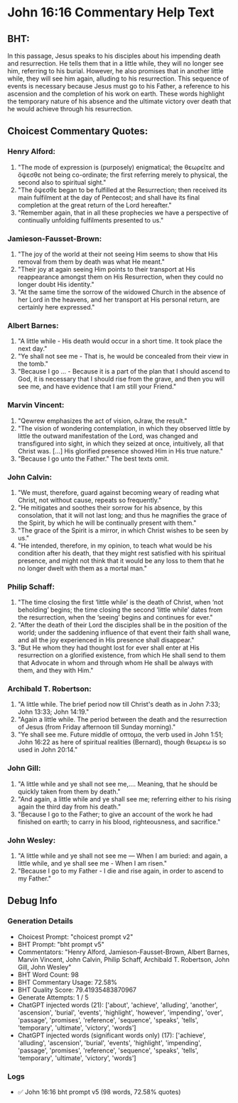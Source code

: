 # John 16:16 Commentary Help Text

## BHT:
In this passage, Jesus speaks to his disciples about his impending death and resurrection. He tells them that in a little while, they will no longer see him, referring to his burial. However, he also promises that in another little while, they will see him again, alluding to his resurrection. This sequence of events is necessary because Jesus must go to his Father, a reference to his ascension and the completion of his work on earth. These words highlight the temporary nature of his absence and the ultimate victory over death that he would achieve through his resurrection.

## Choicest Commentary Quotes:
### Henry Alford:
1. "The mode of expression is (purposely) enigmatical; the θεωρεῖτε and ὄψεσθε not being co-ordinate; the first referring merely to physical, the second also to spiritual sight."
2. "The ὄψεσθε began to be fulfilled at the Resurrection; then received its main fulfilment at the day of Pentecost; and shall have its final completion at the great return of the Lord hereafter."
3. "Remember again, that in all these prophecies we have a perspective of continually unfolding fulfilments presented to us."

### Jamieson-Fausset-Brown:
1. "The joy of the world at their not seeing Him seems to show that His removal from them by death was what He meant."
2. "Their joy at again seeing Him points to their transport at His reappearance amongst them on His Resurrection, when they could no longer doubt His identity."
3. "At the same time the sorrow of the widowed Church in the absence of her Lord in the heavens, and her transport at His personal return, are certainly here expressed."

### Albert Barnes:
1. "A little while - His death would occur in a short time. It took place the next day." 
2. "Ye shall not see me - That is, he would be concealed from their view in the tomb."
3. "Because I go ... - Because it is a part of the plan that I should ascend to God, it is necessary that I should rise from the grave, and then you will see me, and have evidence that I am still your Friend."

### Marvin Vincent:
1. "Qewrew emphasizes the act of vision, oJraw, the result."
2. "The vision of wondering contemplation, in which they observed little by little the outward manifestation of the Lord, was changed and transfigured into sight, in which they seized at once, intuitively, all that Christ was. [...] His glorified presence showed Him in His true nature."
3. "Because I go unto the Father." The best texts omit.

### John Calvin:
1. "We must, therefore, guard against becoming weary of reading what Christ, not without cause, repeats so frequently."
2. "He mitigates and soothes their sorrow for his absence, by this consolation, that it will not last long; and thus he magnifies the grace of the Spirit, by which he will be continually present with them."
3. "The grace of the Spirit is a mirror, in which Christ wishes to be seen by us."
4. "He intended, therefore, in my opinion, to teach what would be his condition after his death, that they might rest satisfied with his spiritual presence, and might not think that it would be any loss to them that he no longer dwelt with them as a mortal man."

### Philip Schaff:
1. "The time closing the first ‘little while’ is the death of Christ, when ‘not beholding’ begins; the time closing the second ‘little while’ dates from the resurrection, when the ‘seeing’ begins and continues for ever."
2. "After the death of their Lord the disciples shall be in the position of the world; under the saddening influence of that event their faith shall wane, and all the joy experienced in His presence shall disappear."
3. "But He whom they had thought lost for ever shall enter at His resurrection on a glorified existence, from which He shall send to them that Advocate in whom and through whom He shall be always with them, and they with Him."

### Archibald T. Robertson:
1. "A little while. The brief period now till Christ's death as in John 7:33; John 13:33; John 14:19."
2. "Again a little while. The period between the death and the resurrection of Jesus (from Friday afternoon till Sunday morning)."
3. "Ye shall see me. Future middle of οπτομα, the verb used in John 1:51; John 16:22 as here of spiritual realities (Bernard), though θεωρεω is so used in John 20:14."

### John Gill:
1. "A little while and ye shall not see me,.... Meaning, that he should be quickly taken from them by death."
2. "And again, a little while and ye shall see me; referring either to his rising again the third day from his death."
3. "Because I go to the Father; to give an account of the work he had finished on earth; to carry in his blood, righteousness, and sacrifice."

### John Wesley:
1. "A little while and ye shall not see me — When I am buried: and again, a little while, and ye shall see me - When I am risen." 
2. "Because I go to my Father - I die and rise again, in order to ascend to my Father."


## Debug Info
### Generation Details
- Choicest Prompt: "choicest prompt v2"
- BHT Prompt: "bht prompt v5"
- Commentators: "Henry Alford, Jamieson-Fausset-Brown, Albert Barnes, Marvin Vincent, John Calvin, Philip Schaff, Archibald T. Robertson, John Gill, John Wesley"
- BHT Word Count: 98
- BHT Commentary Usage: 72.58%
- BHT Quality Score: 79.41935483870967
- Generate Attempts: 1 / 5
- ChatGPT injected words (21):
	['about', 'achieve', 'alluding', 'another', 'ascension', 'burial', 'events', 'highlight', 'however', 'impending', 'over', 'passage', 'promises', 'reference', 'sequence', 'speaks', 'tells', 'temporary', 'ultimate', 'victory', 'words']
- ChatGPT injected words (significant words only) (17):
	['achieve', 'alluding', 'ascension', 'burial', 'events', 'highlight', 'impending', 'passage', 'promises', 'reference', 'sequence', 'speaks', 'tells', 'temporary', 'ultimate', 'victory', 'words']

### Logs
- ✅ John 16:16 bht prompt v5 (98 words, 72.58% quotes)